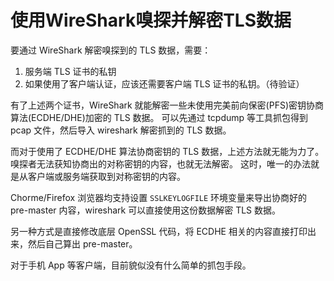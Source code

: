 # 使用WireShark嗅探并解密TLS数据

要通过 WireShark 解密嗅探到的 TLS 数据，需要：

1. 服务端 TLS 证书的私钥
2. 如果使用了客户端认证，应该还需要客户端 TLS 证书的私钥。（待验证）

有了上述两个证书，WireShark 就能解密一些未使用完美前向保密(PFS)密钥协商算法(ECDHE/DHE)加密的 TLS 数据。
可以先通过 tcpdump 等工具抓包得到 pcap 文件，然后导入 wireshark 解密抓到的 TLS 数据。

而对于使用了 ECDHE/DHE 算法协商密钥的 TLS 数据，上述方法就无能为力了。嗅探者无法获知协商出的对称密钥的内容，也就无法解密。
这时，唯一的办法就是从客户端或服务端获取到对称密钥的内容。

Chorme/Firefox 浏览器均支持设置 `SSLKEYLOGFILE` 环境变量来导出协商好的 pre-master 内容，wireshark 可以直接使用这份数据解密 TLS 数据。

另一种方式是直接修改底层 OpenSSL 代码，将 ECDHE 相关的内容直接打印出来，然后自己算出 pre-master。

对于手机 App 等客户端，目前貌似没有什么简单的抓包手段。

